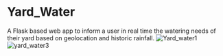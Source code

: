 # Yard_Water
A Flask based web app to inform a user in real time the watering needs of their yard based on geolocation and historic rainfall.
![Yard_water1](https://github.com/arkterra90/Yard_Water/assets/100542455/7ab2576f-7c33-445b-adcb-db84ee5ac53f)
![yard_water3](https://github.com/arkterra90/Yard_Water/assets/100542455/c4bc7c79-9155-43eb-b474-00a70e9e71a6)
